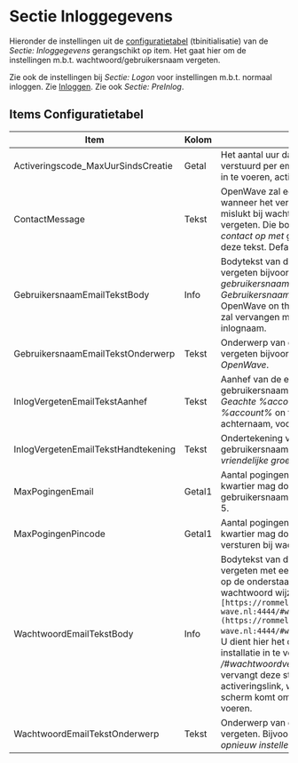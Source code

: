 # Sectie Inloggegevens

Hieronder de instellingen uit de [configuratietabel](/docs/instellen_inrichten/configuratie.md) (tbinitialisatie) van de _Sectie: Inloggegevens_ gerangschikt op item. Het gaat hier om de instellingen m.b.t. wachtwoord/gebruikersnaam vergeten.

Zie ook de instellingen bij _Sectie: Logon_ voor instellingen m.b.t. normaal inloggen. Zie [Inloggen](/docs/probleemoplossing/programmablokken/inloggen.md).
Zie ook _Sectie: PreInlog_.

## Items Configuratietabel

| Item                                | Kolom  | Omschrijving                                                                                                                                                                                                                                                                                                                                                                                                                                                                                                                                                      |
| ----------------------------------- | ------ | ----------------------------------------------------------------------------------------------------------------------------------------------------------------------------------------------------------------------------------------------------------------------------------------------------------------------------------------------------------------------------------------------------------------------------------------------------------------------------------------------------------------------------------------------------------------- |
| Activeringscode_MaxUurSindsCreatie  | Getal  | Het aantal uur dat een activeringscode verstuurd per email om een nieuw wachtwoord in te voeren, actief is. Default 2.                                                                                                                                                                                                                                                                                                                                                                                                                                            |
| ContactMessage                      | Tekst  | OpenWave zal een boodschap laten zien wanneer het verzenden van email of sms is mislukt bij wachtwoord/gebruikersnaam vergeten. Die boodschap eindigt met _neem contact op met_ gevolgd door de waarde van deze tekst. Default: de beheerder.                                                                                                                                                                                                                                                                                                                     |
| GebruikersnaamEmailTekstBody        | Info   | Bodytekst van de email bij gebruikersnaam vergeten bijvoorbeeld: _Hierbij sturen wij u uw gebruikersnaam voor open-wave.nl. Gebruikersnaam = %inlognaam%_. waarbij OpenWave on the fly de string %inlognaam% zal vervangen met de gebruikers- c.q. inlognaam.                                                                                                                                                                                                                                                                                                     |
| GebruikersnaamEmailTekstOnderwerp   | Tekst  | Onderwerp van de email bij gebruikersnaam vergeten bijvoorbeeld: _Uw inloggegevens voor OpenWave_.                                                                                                                                                                                                                                                                                                                                                                                                                                                                |
| InlogVergetenEmailTekstAanhef       | Tekst  | Aanhef van de email bij wachtwoord c.q. gebruikersnaam vergeten. Bijvoorbeeld _Geachte %account%,_. OpenWave zal de string _%account%_ on the fly vervangen door de achternaam, voorvoegsel en voorletters.                                                                                                                                                                                                                                                                                                                                                       |
| InlogVergetenEmailTekstHandtekening | Tekst  | Ondertekening van de email bij wachtwoord c.q. gebruikersnaam vergeten. Bijvoorbeeld _Met vriendelijke groeten, de functioneel beheerder_.                                                                                                                                                                                                                                                                                                                                                                                                                        |
| MaxPogingenEmail                    | Getal1 | Aantal pogingen dat OpenWave binnen een kwartier mag doen om een email te versturen bij gebruikersnaam/wachtwoord vergeten. Default 5.                                                                                                                                                                                                                                                                                                                                                                                                                            |
| MaxPogingenPincode                  | Getal1 | Aantal pogingen dat OpenWave binnen een kwartier mag doen om een sms met pincode te versturen bij wachtwoord vergeten. Default 5.                                                                                                                                                                                                                                                                                                                                                                                                                                 |
| WachtwoordEmailTekstBody            | Info   | Bodytekst van de email bij wachtwoord vergeten met een link. Bijvoorbeeld "Wanneer u op de onderstaande link klikt kunt u uw wachtwoord wijzigen: `[https://rommeldam.open-wave.nl:4444/#wachtwoordvergeten/%link%](https://rommeldam.open-wave.nl:4444/#wachtwoordvergeten/%link%.md)`". U dient hier het domein van uw open-wave installatie in te voeren gevolgd door de string _/#wachtwoordvergeten/%link%_. OpenWave vervangt deze string on the fly met een activeringslink, waarbij de gebruiker in een scherm komt om een nieuw wachtwoord in te voeren. |
| WachtwoordEmailTekstOnderwerp       | Tekst  | Onderwerp van de email bij wachtwoord vergeten. Bijvoorbeeld _Uw wachtwoord opnieuw instellen voor OpenWave_.                                                                                                                                                                                                                                                                                                                                                                                                                                                     |
